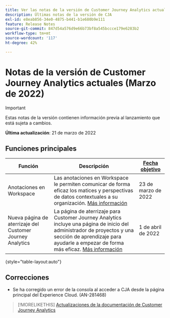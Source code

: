 ```yaml
---
title: Ver las notas de la versión de Customer Journey Analytics actuales
description: Últimas notas de la versión de CJA
exl-id: e8eab856-34e0-4875-b441-b1e680b9e111
feature: Release Notes
source-git-commit: 847d54a576d9e66b73bf8a545bccce179e6283b2
workflow-type: tm+mt
source-wordcount: '117'
ht-degree: 42%

---
```


# Notas de la versión de Customer Journey Analytics actuales (Marzo de 2022)

>[!IMPORTANT]
>
>Estas notas de la versión contienen información previa al lanzamiento que está sujeta a cambios.

**Última actualización**: 21 de marzo de 2022

## Funciones principales

| Función | Descripción | [Fecha objetivo](/help/release-notes/releases.md) |
| ----------- | ---------- | ----- |
| Anotaciones en Workspace | Las anotaciones en Workspace le permiten comunicar de forma eficaz los matices y perspectivas de datos contextuales a su organización. [Más información](/help/components/annotations/overview.md) | 23 de marzo de 2022 |
| Nueva página de aterrizaje del Customer Journey Analytics | La página de aterrizaje para Customer Journey Analytics incluye una página de inicio del administrador de proyectos y una sección de aprendizaje para ayudarle a empezar de forma más eficaz. [Más información](/help/getting-started/landing.md) | 1 de abril de 2022 |

{style=&quot;table-layout:auto&quot;}

## Correcciones

* Se ha corregido un error de la consola al acceder a CJA desde la página principal del Experience Cloud. (AN-281468)

>[!MORELIKETHIS]
>[Actualizaciones de la documentación de Customer Journey Analytics](/help/release-notes/doc-changes.md)
